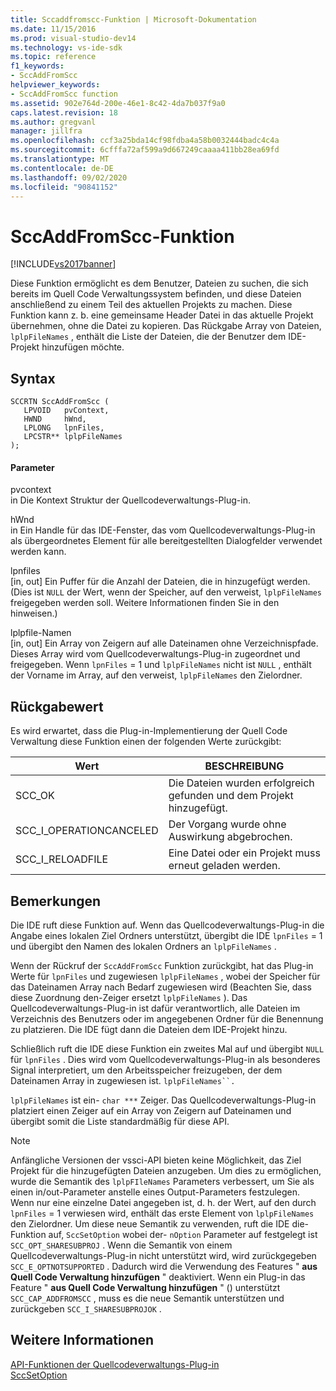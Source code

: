 ```yaml
---
title: Sccaddfromscc-Funktion | Microsoft-Dokumentation
ms.date: 11/15/2016
ms.prod: visual-studio-dev14
ms.technology: vs-ide-sdk
ms.topic: reference
f1_keywords:
- SccAddFromScc
helpviewer_keywords:
- SccAddFromScc function
ms.assetid: 902e764d-200e-46e1-8c42-4da7b037f9a0
caps.latest.revision: 18
ms.author: gregvanl
manager: jillfra
ms.openlocfilehash: ccf3a25bda14cf98fdba4a58b0032444badc4c4a
ms.sourcegitcommit: 6cfffa72af599a9d667249caaaa411bb28ea69fd
ms.translationtype: MT
ms.contentlocale: de-DE
ms.lasthandoff: 09/02/2020
ms.locfileid: "90841152"
---
```

# <a name="sccaddfromscc-function"></a>SccAddFromScc-Funktion
[!INCLUDE[vs2017banner](../includes/vs2017banner.md)]

Diese Funktion ermöglicht es dem Benutzer, Dateien zu suchen, die sich bereits im Quell Code Verwaltungssystem befinden, und diese Dateien anschließend zu einem Teil des aktuellen Projekts zu machen. Diese Funktion kann z. b. eine gemeinsame Header Datei in das aktuelle Projekt übernehmen, ohne die Datei zu kopieren. Das Rückgabe Array von Dateien, `lplpFileNames` , enthält die Liste der Dateien, die der Benutzer dem IDE-Projekt hinzufügen möchte.  
  
## <a name="syntax"></a>Syntax  
  
```cpp#  
SCCRTN SccAddFromScc (  
   LPVOID   pvContext,  
   HWND     hWnd,  
   LPLONG   lpnFiles,  
   LPCSTR** lplpFileNames  
);  
```  
  
#### <a name="parameters"></a>Parameter  
 pvcontext  
 in Die Kontext Struktur der Quellcodeverwaltungs-Plug-in.  
  
 hWnd  
 in Ein Handle für das IDE-Fenster, das vom Quellcodeverwaltungs-Plug-in als übergeordnetes Element für alle bereitgestellten Dialogfelder verwendet werden kann.  
  
 lpnfiles  
 [in, out] Ein Puffer für die Anzahl der Dateien, die in hinzugefügt werden. (Dies ist `NULL` der Wert, wenn der Speicher, auf den verweist, `lplpFileNames` freigegeben werden soll. Weitere Informationen finden Sie in den hinweisen.)  
  
 lplpfile-Namen  
 [in, out] Ein Array von Zeigern auf alle Dateinamen ohne Verzeichnispfade. Dieses Array wird vom Quellcodeverwaltungs-Plug-in zugeordnet und freigegeben. Wenn `lpnFiles` = 1 und `lplpFileNames` nicht ist `NULL` , enthält der Vorname im Array, auf den verweist, `lplpFileNames` den Zielordner.  
  
## <a name="return-value"></a>Rückgabewert  
 Es wird erwartet, dass die Plug-in-Implementierung der Quell Code Verwaltung diese Funktion einen der folgenden Werte zurückgibt:  
  
|Wert|BESCHREIBUNG|  
|-----------|-----------------|  
|SCC_OK|Die Dateien wurden erfolgreich gefunden und dem Projekt hinzugefügt.|  
|SCC_I_OPERATIONCANCELED|Der Vorgang wurde ohne Auswirkung abgebrochen.|  
|SCC_I_RELOADFILE|Eine Datei oder ein Projekt muss erneut geladen werden.|  
  
## <a name="remarks"></a>Bemerkungen  
 Die IDE ruft diese Funktion auf. Wenn das Quellcodeverwaltungs-Plug-in die Angabe eines lokalen Ziel Ordners unterstützt, übergibt die IDE `lpnFiles` = 1 und übergibt den Namen des lokalen Ordners an `lplpFileNames` .  
  
 Wenn der Rückruf der `SccAddFromScc` Funktion zurückgibt, hat das Plug-in Werte für `lpnFiles` und zugewiesen `lplpFileNames` , wobei der Speicher für das Dateinamen Array nach Bedarf zugewiesen wird (Beachten Sie, dass diese Zuordnung den-Zeiger ersetzt `lplpFileNames` ). Das Quellcodeverwaltungs-Plug-in ist dafür verantwortlich, alle Dateien im Verzeichnis des Benutzers oder im angegebenen Ordner für die Benennung zu platzieren. Die IDE fügt dann die Dateien dem IDE-Projekt hinzu.  
  
 Schließlich ruft die IDE diese Funktion ein zweites Mal auf und übergibt `NULL` für `lpnFiles` . Dies wird vom Quellcodeverwaltungs-Plug-in als besonderes Signal interpretiert, um den Arbeitsspeicher freizugeben, der dem Dateinamen Array in zugewiesen ist. `lplpFileNames``.`  
  
 `lplpFileNames` ist ein- `char ***` Zeiger. Das Quellcodeverwaltungs-Plug-in platziert einen Zeiger auf ein Array von Zeigern auf Dateinamen und übergibt somit die Liste standardmäßig für diese API.  
  
> [!NOTE]
> Anfängliche Versionen der vssci-API bieten keine Möglichkeit, das Ziel Projekt für die hinzugefügten Dateien anzugeben. Um dies zu ermöglichen, wurde die Semantik des `lplpFIleNames` Parameters verbessert, um Sie als einen in/out-Parameter anstelle eines Output-Parameters festzulegen. Wenn nur eine einzelne Datei angegeben ist, d. h. der Wert, auf den durch `lpnFiles` = 1 verwiesen wird, enthält das erste Element von `lplpFileNames` den Zielordner. Um diese neue Semantik zu verwenden, ruft die IDE die-Funktion auf, `SccSetOption` wobei der- `nOption` Parameter auf festgelegt ist `SCC_OPT_SHARESUBPROJ` . Wenn die Semantik von einem Quellcodeverwaltungs-Plug-in nicht unterstützt wird, wird zurückgegeben `SCC_E_OPTNOTSUPPORTED` . Dadurch wird die Verwendung des Features " **aus Quell Code Verwaltung hinzufügen** " deaktiviert. Wenn ein Plug-in das Feature " **aus Quell Code Verwaltung hinzufügen** " () unterstützt `SCC_CAP_ADDFROMSCC` , muss es die neue Semantik unterstützen und zurückgeben `SCC_I_SHARESUBPROJOK` .  
  
## <a name="see-also"></a>Weitere Informationen  
 [API-Funktionen der Quellcodeverwaltungs-Plug-in](../extensibility/source-control-plug-in-api-functions.md)   
 [SccSetOption](../extensibility/sccsetoption-function.md)
